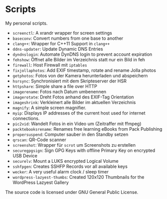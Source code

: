 Scripts
=======

My personal scripts.

* `screenctl`: A xrandr wrapper for screen settings
* `baseconv`: Convert numbers from one base to another
* `clang++`: Wrapper for C++11 Support in `clang++`
* `ddns-updater`: Update Dynamic DNS Entries
* `dyndnslogin`: Automate DynDNS login to prevent account expiration
* `fehshow`: Öffnet alle Bilder im Verzeichnis statt nur ein Bild in feh
* `firewall`: Host Firewall mit `iptables`
* `fixjollaphotos`: Add EXIF timestamp, rotate and rename Jolla photos
* `getphotos`: Fotos von der Kamera herunterladen und abspeichern
* `hsrsync`: Synchronisiert mit dem Skripteserver der HSR
* `httpshare`: Simple share a file over HTTP
* `imagerename`: Fotos nach Datum umbenennen
* `imagerotate`: Dreht Fotos anhand des EXIF-Tag Orientation
* `imageshrink`: Verkleinert alle Bilder im aktuellen Verzeichnis
* `magnify`: A simple screen magnifier.
* `myip`: Displays IP addresses of the current host used for internet connections.
* `pic2vid`: Wandelt Fotos in ein Video um (Zeitraffer mit ffmpeg)
* `packtebooksrename`: Renames free learning eBooks from Pack Publishing
* `propersuspend`: Computer sauber in den Standby setzen
* `qrscan`: QR-Code scanner
* `screenshot`: Wrapper für `scrot` um Screenshots zu erstellen
* `securegpgsign`: Sign GPG Keys with offline Primary Key on encrypted USB Device
* `securelv`: Mount a LUKS encrypted Logical Volume
* `sshfpgen`: Creates SSHFP Records vor all available keys
* `wecker`: A very useful alarm clock / sleep timer
* `wordpress-lazyest-thumbs`: Created 120x120 Thumbnails for the WordPress Lazyest Gallery

The source code is licensed under GNU General Public License.
